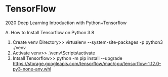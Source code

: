 # TensorFlow

2020 Deep Learning Introduction with Python+Tensorflow
 
A. How to Install Tensorflow on Python 3.8
 1. Create venv Directory>> virtualenv --system-site-packages -p python3 ./venv
 2. Activate venv>> .\venv\Scripts\activate
 3. Intsall Tensorflow>> python -m pip install --upgrade https://storage.googleapis.com/tensorflow/mac/cpu/tensorflow-1.12.0-py3-none-any.whl

